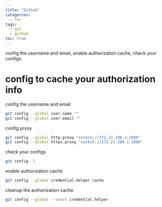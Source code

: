 ```yaml
---
title: "Github"
categories:
  - Tec
tags:
  - git
  - github
toc: true
---
```

config the username and email, enable authorization cache, check your configs

# config to cache your authorization info

config the username and email

```sh
git config --global user.name ""
git config --global user.email ""
```

config proxy 

```sh
git config --global http.proxy "socks5://172.23.208.1:1080"
git config --global https.proxy "socks5://172.23.208.1:1080"
```

check your configs

```sh
git config -l
```

enable authorization cache

```sh
git config --global credential.helper cache
```

cleanup the authorization cache

```sh
git config --global --unset credential.helper
```